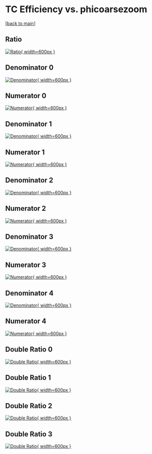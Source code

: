 # TC Efficiency vs. phicoarsezoom

[[back to main](./)]



## Ratio

[![Ratio](../mtv/var/TC_xtr_13_1_eff_phicoarsezoom.png){ width=600px }](../mtv/var/TC_xtr_13_1_eff_phicoarsezoom.pdf)

## Denominator 0

[![Denominator](../mtv/den/TC_xtr_13_1_eff_phicoarsezoom_den0.png){ width=600px }](../mtv/den/TC_xtr_13_1_eff_phicoarsezoom_den0.pdf)

## Numerator 0

[![Numerator](../mtv/num/TC_xtr_13_1_eff_phicoarsezoom_num0.png){ width=600px }](../mtv/num/TC_xtr_13_1_eff_phicoarsezoom_num0.pdf)

## Denominator 1

[![Denominator](../mtv/den/TC_xtr_13_1_eff_phicoarsezoom_den1.png){ width=600px }](../mtv/den/TC_xtr_13_1_eff_phicoarsezoom_den1.pdf)

## Numerator 1

[![Numerator](../mtv/num/TC_xtr_13_1_eff_phicoarsezoom_num1.png){ width=600px }](../mtv/num/TC_xtr_13_1_eff_phicoarsezoom_num1.pdf)

## Denominator 2

[![Denominator](../mtv/den/TC_xtr_13_1_eff_phicoarsezoom_den2.png){ width=600px }](../mtv/den/TC_xtr_13_1_eff_phicoarsezoom_den2.pdf)

## Numerator 2

[![Numerator](../mtv/num/TC_xtr_13_1_eff_phicoarsezoom_num2.png){ width=600px }](../mtv/num/TC_xtr_13_1_eff_phicoarsezoom_num2.pdf)

## Denominator 3

[![Denominator](../mtv/den/TC_xtr_13_1_eff_phicoarsezoom_den3.png){ width=600px }](../mtv/den/TC_xtr_13_1_eff_phicoarsezoom_den3.pdf)

## Numerator 3

[![Numerator](../mtv/num/TC_xtr_13_1_eff_phicoarsezoom_num3.png){ width=600px }](../mtv/num/TC_xtr_13_1_eff_phicoarsezoom_num3.pdf)

## Denominator 4

[![Denominator](../mtv/den/TC_xtr_13_1_eff_phicoarsezoom_den4.png){ width=600px }](../mtv/den/TC_xtr_13_1_eff_phicoarsezoom_den4.pdf)

## Numerator 4

[![Numerator](../mtv/num/TC_xtr_13_1_eff_phicoarsezoom_num4.png){ width=600px }](../mtv/num/TC_xtr_13_1_eff_phicoarsezoom_num4.pdf)

## Double Ratio 0

[![Double Ratio](../mtv/ratio/TC_xtr_13_1_eff_phicoarsezoom_ratio0.png){ width=600px }](../mtv/ratio/TC_xtr_13_1_eff_phicoarsezoom_ratio0.pdf)

## Double Ratio 1

[![Double Ratio](../mtv/ratio/TC_xtr_13_1_eff_phicoarsezoom_ratio1.png){ width=600px }](../mtv/ratio/TC_xtr_13_1_eff_phicoarsezoom_ratio1.pdf)

## Double Ratio 2

[![Double Ratio](../mtv/ratio/TC_xtr_13_1_eff_phicoarsezoom_ratio2.png){ width=600px }](../mtv/ratio/TC_xtr_13_1_eff_phicoarsezoom_ratio2.pdf)

## Double Ratio 3

[![Double Ratio](../mtv/ratio/TC_xtr_13_1_eff_phicoarsezoom_ratio3.png){ width=600px }](../mtv/ratio/TC_xtr_13_1_eff_phicoarsezoom_ratio3.pdf)

